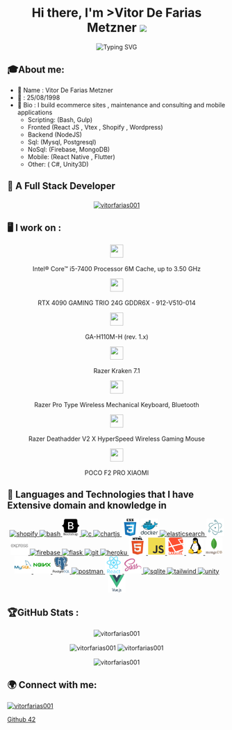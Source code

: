 <div align="center">
    <h1>
        Hi there, I'm >Vitor De Farias Metzner</a>
        <img src="https://media.giphy.com/media/hvRJCLFzcasrR4ia7z/giphy.gif" width="25px" />
    </h1> 
   <img src="https://readme-typing-svg.herokuapp.com?font=Fira+Code&weight=100&size=14&pause=1000&center=true&vCenter=true&width=500&lines=Being+a+developer+at+the+moment+where+everyone+uses+chatGPT" alt="Typing SVG" />
 </div>
<div align="center">
    <h2 align="left">🎓About me:</h2>
</div>
<ul>
    <li>🐲 Name : Vitor De Farias Metzner</li>
    <li>🥷 : 25/08/1998</li>
    <li>👾 Bio : I build ecommerce sites , maintenance and consulting and mobile applications
            <ul>
                <li>Scripting: (Bash, Gulp)</li>
                <li>Fronted (React JS , Vtex , Shopify , Wordpress)</li>
                <li>Backend (NodeJS)</li>
                <li>Sql: (Mysql, Postgresql)</li>
                <li>NoSql: (Firebase, MongoDB)</li>
                <li>Mobile: (React Native , Flutter)</li>
                <li>Other: ( C#, Unity3D)</li>
            </ul></li>
</ul>
<div align="center">
    <h2 align="left">📧 A Full Stack Developer</h2>
</div>
<h3 align="center"></h3>
<p align="center">
    <a href="https://github.com/ryo-ma/github-profile-trophy">
        <img src="https://github-profile-trophy.vercel.app/?username=vitorfarias001" alt="vitorfarias001" />
    </a>
</p>
<div align="center">
    <h2 align="left">🖥️ I work on :</h2>
    <p align="center">
    <a  target="_blank">
        <img src="https://img.icons8.com/color/48/null/raspberry-pi-zero.png" width="30" height="30" />
        <p>Intel® Core™ i5-7400 Processor 6M Cache, up to 3.50 GHz</p>
    </a>
    <a  target="_blank">
        <img src="https://img.icons8.com/color/48/null/nvidia-geforce.png" width="30" height="30" />
        <p>RTX 4090 GAMING TRIO 24G GDDR6X - 912-V510-014</p>
    </a>
    <a  target="_blank">
        <img src="https://img.icons8.com/color/48/null/motherboard.png" width="30" height="30" />
        <p>GA-H110M-H (rev. 1.x)</p>
    </a>
    <a  target="_blank">
        <img src="https://img.icons8.com/color/48/null/headset.png" width="30" height="30" />
        <p>Razer Kraken 7.1</p>
    </a>
    <a  target="_blank">
        <img src="https://img.icons8.com/color/48/null/keyboard.png" width="30" height="30" />
        <p>Razer Pro Type Wireless Mechanical Keyboard, Bluetooth</p>
    </a>
    <a  target="_blank">
        <img src="https://img.icons8.com/color/48/null/generic-mouse.png" width="30" height="30" />
        <p>Razer Deathadder V2 X HyperSpeed ​​Wireless Gaming Mouse</p>
    </a>
    <a  target="_blank">
        <img src="https://img.icons8.com/color/48/null/integrated-webcam.png"" width="30" height="30" />
        <p>POCO F2 PRO XIAOMI</p>
    </a>
   
</p>
</div>

<div align="center">
    <h2 align="left">🧰 Languages ​​and Technologies that I have Extensive domain and knowledge in</h2>
</div>
<p align="center">
    <a href="https://www.shopify.com/br" target="_blank">
        <img src="https://img.icons8.com/color/48/null/shopify.png" alt="shopify" width="40" height="40" />
    </a>
    <a href="https://wordpress.org/" target="_blank">
        <img src="https://img.icons8.com/color/48/null/wordpress.png" alt="bash" width="40" height="40" />
    </a>
    <a href="https://getbootstrap.com" target="_blank">
        <img src="https://raw.githubusercontent.com/devicons/devicon/master/icons/bootstrap/bootstrap-plain-wordmark.svg" alt="bootstrap" width="40" height="40" />
    </a>
    <a href="https://reactnative.dev" target="_blank">
        <img src="https://img.icons8.com/color/48/null/react-native.png" alt="c" width="40" height="40" />
    </a>
    <a href="https://www.chartjs.org" target="_blank">
        <img src="https://www.chartjs.org/media/logo-title.svg" alt="chartjs" width="40" height="40" />
    </a>
    <a href="https://www.w3schools.com/css/" target="_blank">
        <img src="https://raw.githubusercontent.com/devicons/devicon/master/icons/css3/css3-original-wordmark.svg" alt="css3" width="40" height="40" />
    </a>
    <a href="https://www.docker.com/" target="_blank">
        <img src="https://raw.githubusercontent.com/devicons/devicon/master/icons/docker/docker-original-wordmark.svg" alt="docker" width="40" height="40" />
    </a>
    <a href="https://www.elastic.co" target="_blank">
        <img src="https://www.vectorlogo.zone/logos/elastic/elastic-icon.svg" alt="elasticsearch" width="40" height="40" />
    </a>
    <a href="https://www.electronjs.org" target="_blank">
        <img src="https://raw.githubusercontent.com/devicons/devicon/master/icons/electron/electron-original.svg" alt="electron" width="40" height="40" />
    </a>
    <a href="https://expressjs.com" target="_blank">
        <img src="https://raw.githubusercontent.com/devicons/devicon/master/icons/express/express-original-wordmark.svg" alt="express" width="40" height="40" />
    </a>
    <a href="https://firebase.google.com/" target="_blank">
        <img src="https://www.vectorlogo.zone/logos/firebase/firebase-icon.svg" alt="firebase" width="40" height="40" />
    </a>
    <a href="https://flutter.dev/" target="_blank">
        <img src="https://img.icons8.com/color/48/null/flutter.png" alt="flask" width="40" height="40" />
    </a>
    <a href="https://nodejs.org/en/" target="_blank">
        <img src="https://img.icons8.com/color/48/null/nodejs.png" alt="git" width="40" height="40" />
    </a>
    <a href="https://heroku.com" target="_blank">
        <img src="https://www.vectorlogo.zone/logos/heroku/heroku-icon.svg" alt="heroku" width="40" height="40" />
    </a>
    <a href="https://www.w3.org/html/" target="_blank">
        <img src="https://raw.githubusercontent.com/devicons/devicon/master/icons/html5/html5-original-wordmark.svg" alt="html5" width="40" height="40" />
    </a>
    <a href="https://developer.mozilla.org/en-US/docs/Web/JavaScript" target="_blank">
        <img src="https://raw.githubusercontent.com/devicons/devicon/master/icons/javascript/javascript-original.svg" alt="javascript" width="40" height="40" />
    </a>
    <a href="https://laravel.com/" target="_blank">
        <img src="https://raw.githubusercontent.com/devicons/devicon/master/icons/laravel/laravel-plain-wordmark.svg" alt="laravel" width="40" height="40" />
    </a>
    <a href="https://www.linux.org/" target="_blank">
        <img src="https://raw.githubusercontent.com/devicons/devicon/master/icons/linux/linux-original.svg" alt="linux" width="40" height="40" />
    </a>
    <a href="https://www.mongodb.com/" target="_blank">
        <img src="https://raw.githubusercontent.com/devicons/devicon/master/icons/mongodb/mongodb-original-wordmark.svg" alt="mongodb" width="40" height="40" />
    </a>
    <a href="https://www.mysql.com/" target="_blank">
        <img src="https://raw.githubusercontent.com/devicons/devicon/master/icons/mysql/mysql-original-wordmark.svg" alt="mysql" width="40" height="40" />
    </a>
    <a href="https://www.nginx.com" target="_blank">
        <img src="https://raw.githubusercontent.com/devicons/devicon/master/icons/nginx/nginx-original.svg" alt="nginx" width="40" height="40" />
    </a>
    <a href="https://www.postgresql.org" target="_blank">
        <img src="https://raw.githubusercontent.com/devicons/devicon/master/icons/postgresql/postgresql-original-wordmark.svg" alt="postgresql" width="40" height="40" />
    </a>
    <a href="https://postman.com" target="_blank">
        <img src="https://www.vectorlogo.zone/logos/getpostman/getpostman-icon.svg" alt="postman" width="40" height="40" />
    </a>
    <a href="https://reactjs.org/" target="_blank">
        <img src="https://raw.githubusercontent.com/devicons/devicon/master/icons/react/react-original-wordmark.svg" alt="react" width="40" height="40" />
    </a>
    <a href="https://sass-lang.com" target="_blank">
        <img src="https://raw.githubusercontent.com/devicons/devicon/master/icons/sass/sass-original.svg" alt="sass" width="40" height="40" />
    </a>
    <a href="https://www.sqlite.org/" target="_blank">
        <img src="https://www.vectorlogo.zone/logos/sqlite/sqlite-icon.svg" alt="sqlite" width="40" height="40" />
    </a>
    <a href="https://tailwindcss.com/" target="_blank">
        <img src="https://www.vectorlogo.zone/logos/tailwindcss/tailwindcss-icon.svg" alt="tailwind" width="40" height="40" />
    </a>
    <a href="https://unity.com/" target="_blank">
        <img src="https://www.vectorlogo.zone/logos/unity3d/unity3d-icon.svg" alt="unity" width="40" height="40" />
    </a>
    <a href="https://vuejs.org/" target="_blank">
        <img src="https://raw.githubusercontent.com/devicons/devicon/master/icons/vuejs/vuejs-original-wordmark.svg" alt="vuejs" width="40" height="40" />
    </a>
</p>


<div align="center">
    <h2 align="left">🏆GitHub Stats :</h2>
</div>
<p align="center">
    <img align="center" src="https://activity-graph.herokuapp.com/graph?username=vitorfarias001&hide_border=true&theme=redical" alt="vitorfarias001" />
</p>
<p align="center">
    <img align="center" src="https://github-readme-stats.vercel.app/api?username=vitorfarias001&show_icons=true&show_icons=true&theme=radical&include_all_commits=true" alt="vitorfarias001" />
    <img align="center" src="https://github-readme-stats.vercel.app/api/top-langs?username=vitorfarias001&show_icons=true&locale=en&theme=radical&layout=compact" alt="vitorfarias001" />
</p>
<p align="center">
    <img align="center" src="https://github-readme-streak-stats.herokuapp.com/?user=vitorfarias001" alt="vitorfarias001" />
</p>
<div align="center">
    <h2 align="left">🌍 Connect with me:</h2>
</div>
    <a href="https://linkedin.com/in/devvitorfarias" target="blank">
        <img align="center" src="https://raw.githubusercontent.com/rahuldkjain/github-profile-readme-generator/master/src/images/icons/Social/linked-in-alt.svg" alt="vitorfarias001" height="30" width="40" />
    </a>
</p>
<a href="https://github.com/vitorfarias001?tab=overview&from=2042-12-01&to=2042-12-31">Github 42</a>


